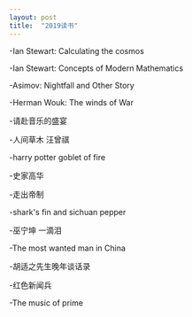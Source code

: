 ```yaml
---
layout: post
title:  "2019读书"
---
```


-Ian Stewart: Calculating the cosmos

-Ian Stewart: Concepts of Modern Mathematics

-Asimov: Nightfall and Other Story

-Herman Wouk: The winds of War

-请赴音乐的盛宴

-人间草木 汪曾祺

-harry potter goblet of fire

-史家高华

-走出帝制

-shark's fin and sichuan pepper

-巫宁坤 一滴泪

-The most wanted man in China

-胡适之先生晚年谈话录

-红色新闻兵

-The music of prime

